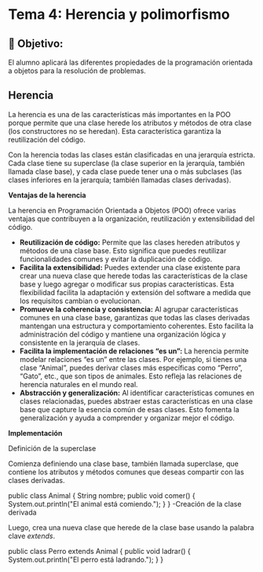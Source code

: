 # Tema 4: Herencia y polimorfismo

## :dart: Objetivo:
El alumno aplicará las diferentes propiedades de la programación orientada a objetos para la resolución de
problemas.

## Herencia

La herencia es una de las características más importantes en la POO porque permite que una clase herede los atributos y métodos de otra clase (los constructores no se heredan). Esta característica garantiza la reutilización del código. 

Con la herencia todas las clases están clasificadas en una jerarquía estricta. Cada clase tiene su superclase (la clase superior en la jerarquía, también llamada clase base), y cada clase puede tener una o más subclases (las clases inferiores en la jerarquía; también llamadas clases derivadas).

**Ventajas de la herencia**

La herencia en Programación Orientada a Objetos (POO) ofrece varias ventajas que contribuyen a la organización, reutilización y extensibilidad del código.

- **Reutilización de código:** Permite que las clases hereden atributos y métodos de una clase base. Esto significa que puedes reutilizar funcionalidades comunes y evitar la duplicación de código.
- **Facilita la extensibilidad:** Puedes extender una clase existente para crear una nueva clase que herede todas las características de la clase base y luego agregar o modificar sus propias características. Esta flexibilidad facilita la adaptación y extensión del software a medida que los requisitos cambian o evolucionan.
- **Promueve la coherencia y consistencia:** Al agrupar características comunes en una clase base, garantizas que todas las clases derivadas mantengan una estructura y comportamiento coherentes. Esto facilita la administración del código y mantiene una organización lógica y consistente en la jerarquía de clases.
- **Facilita la implementación de relaciones “es un”:** La herencia permite modelar relaciones “es un” entre las clases. Por ejemplo, si tienes una clase “Animal”, puedes derivar clases más específicas como “Perro”, “Gato”, etc., que son tipos de animales. Esto refleja las relaciones de herencia naturales en el mundo real.
- **Abstracción y generalización:** Al identificar características comunes en clases relacionadas, puedes abstraer estas características en una clase base que capture la esencia común de esas clases. Esto fomenta la generalización y ayuda a comprender y organizar mejor el código.

**Implementación**

Definición de la superclase

Comienza definiendo una clase base, también llamada superclase, que contiene los atributos y métodos comunes que deseas compartir con las clases derivadas.

  public class Animal {
      String nombre;
      public void comer() {
         System.out.println("El animal está comiendo.");
      }
  }
-Creación de la clase derivada

Luego, crea una nueva clase que herede de la clase base usando la palabra clave *extends*.

  public class Perro extends Animal {
      public void ladrar() {
          System.out.println("El perro está ladrando.");
      }
  }
